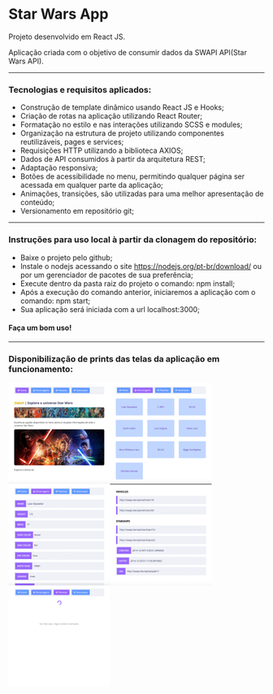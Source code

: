 <h1>Star Wars App</h1>

<p>Projeto desenvolvido em React JS.</p>
<p>Aplicação criada com o objetivo de consumir dados da SWAPI API(Star Wars API).</p>

<hr></hr>

<h3>Tecnologias e requisitos aplicados:</h3>
	
- Construção de template dinâmico usando React JS e Hooks;
- Criação de rotas na aplicação utilizando React Router;
- Formatação no estilo e nas interações utilizando SCSS e modules;
- Organização na estrutura de projeto utilizando componentes reutilizáveis, pages e services;
- Requisições HTTP utilizando a biblioteca AXIOS;
- Dados de API consumidos à partir da arquitetura REST;
- Adaptação responsiva;
- Botões de acessibilidade no menu, permitindo qualquer página ser acessada em qualquer parte da aplicação;
- Animações, transições, são utilizadas para uma melhor apresentação de conteúdo;
- Versionamento em repositório git;

<hr></hr>

<h3>Instruções para uso local à partir da clonagem do repositório:</h3>

- Baixe o projeto pelo github;
- Instale o nodejs acessando o site https://nodejs.org/pt-br/download/ ou por um gerenciador de pacotes de sua preferência;
- Execute dentro da pasta raiz do projeto o comando: npm install;
- Após a execução do comando anterior, iniciaremos a aplicação com o comando: npm start;
- Sua aplicação será iniciada com a url localhost:3000;

<h4>Faça um bom uso!</h4>

<hr></hr>

<h3>Disponibilização de prints das telas da aplicação em funcionamento:</h3>

<img align="left" width="200" height="200" src="src/assets/img/prints/1.png">
<img align="left" width="200" height="200" src="src/assets/img/prints/2.png">
<img align="left" width="200" height="200" src="src/assets/img/prints/3.png">
<img align="left" width="200" height="200" src="src/assets/img/prints/4.png">
<img align="left" width="200" height="200" src="src/assets/img/prints/5.png">
